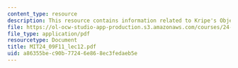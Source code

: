 ```yaml
---
content_type: resource
description: This resource contains information related to Kripe's Objection.
file: https://ol-ocw-studio-app-production.s3.amazonaws.com/courses/24-09-minds-and-machines-fall-2011/a86355bec90b77246e868ec3fedaeb5e_MIT24_09F11_lec12.pdf
file_type: application/pdf
resourcetype: Document
title: MIT24_09F11_lec12.pdf
uid: a86355be-c90b-7724-6e86-8ec3fedaeb5e
---
```

